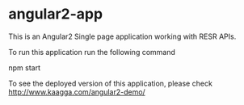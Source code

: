 # angular2-app

This is an Angular2 Single page application working with RESR APIs.

To run this application run the following command

npm start

To see the deployed version of this application, please check http://www.kaagga.com/angular2-demo/
